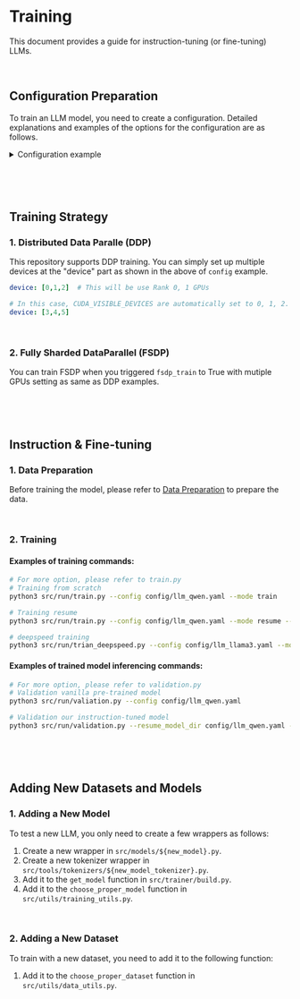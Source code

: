 # Training
This document provides a guide for instruction-tuning (or fine-tuning) LLMs.

&nbsp;

## Configuration Preparation
To train an LLM model, you need to create a configuration. Detailed explanations and examples of the options for the configuration are as follows.
<details>
<summary>Configuration example</summary>

```yaml
# base
seed: 0
deterministic: True
model: llama3.1
model_size: 8b     # valid pattern examples: 10b, 1.2b, 2.8, 5 (you can omit b character)

# data config
data_train_type: ['qa']
data_path: ['/llm_data/training_dataset/incorporated_ner_data_v1']
template_dir: [templates/llama3_templates]   # list(directory) or directory, if null, template will be chosen according to the {data_path}/templates.

# project config
project: /full_training/output/llama3.1
name: full_test

# environment config
device: [0]
bit: bfloat16                 # [4, 8, 16, 32] or string like "float16" or "bfloat16", etc.
quant_config: False    # str, if you set bit as 4 or 8, you have to insert appropriate quantization config, or assertion error will occur. It only activate when you set bit to 4 or 8.
attn_implementation: null      # [flash_attention_2, sdpa, eager], if null, None default value will be applied.
half_inference: False

# FSDP training configs
fsdp_train: False
fsdp_hyperparameters:
    cpu_offload: True
    amp_training: True
    wrap_policy: size_based     # [size_based, transformer_based]
    size_based:
        min_num_params: 10000     # integer value
    transformer_based:
        fsdp_layer_cls: null    # List of modules to apply FSDP

# data config
max_length: 8192
is_multi_turn: False
add_bos_token_when_response_start: True
add_eos_token_when_response_end: True
data_verbose: False

# tokenizer config (I recommend to double check the tokenizer's special token map)
pad_token_id: 128002     # [add, null, int] if null, tokenizer pad_token_id will not be overrided
bos_token_id: null    # [add, null, int] if null, tokenizer bos_token_id will not be overrided
eos_token_id: null    # [add, null, int] if null, tokenizer eos_token_id will not be overrided
cls_token_id: null    # [add, null, int] if null, tokenizer cls_token_id will not be overrided
sep_token_id: null    # [add, null, int] if null, tokenizer sep_token_id will not be overrided
unk_token_id: null    # [add, null, int] if null, tokenizer unk_token_id will not be overrided

# training config
batch_size: 2
epochs: 300
warmup_epochs: 0
steps: 284000
warmup_steps: 2000
optimizer_step_criterion: 'step'   # ['epoch', 'step']
lr0: 5e-5
lrf: 0.01      # last_lr = lr0 * lrf
scheduler_type: 'cosine'   # ['linear', 'cosine']
momentum: 0.9
weight_decay: 0.0
warmup_momentum: 0.8
early_stop_criterion: 5
workers: 1
total_cpu_use: 32
amp_training: False
ema_updating: False
train_verbose: True
inference_result_verbose: True
gradient_checkpointing:
    activate: True        # if True, gradient checkpointing strategy will be used to save GPU memeory consumption.
    checkpoint_type: 'hf_checkpoint'     # ['hf_checkpoint', 'torch_checkpoint'], if null, default value (hf_checkpoint) will be applied.
gradient_accumuate_step: 1
generation_max_time: 200        # Maximum time (seconds) of model's generation function. If null, no time limits. 
del_logits_after_forward: True  # If True, you can save GPU memroy consumption.

# peft
peft_config_path: False     # if False, training without peft
adapter_save_type: merge             # ['merge', 'adapter_only']

# logging data and metrics
common: ['train_loss', 'validation_loss', 'lr']               # ['train_loss', 'validation_loss', 'lr']
metrics: ['ppl', 'bleu', 'edit_distance', 'rouge', 'meteor']  # ['ppl', 'bleu', 'edit_distance', 'rouge', 'meteor']  # TODO: CIDEr 추가
fast_validation_n: null                                          # [null, 1, 2, ...], Only the number of data of the set value is evaluated per step
fast_validation_step_interval: 5                            # [null, 1, 2, ...], if null, all validation steps will be executed
validation_step_interval_prop: 1                          # setting between 0 and 1 values
tensorboard_logging_interval: 1
```
</details>

&nbsp;

&nbsp;

## Training Strategy
### 1. Distributed Data Paralle (DDP)
This repository supports DDP training. You can simply set up multiple devices at the "device" part as shown in the above  of `config` example.
```yaml
device: [0,1,2]  # This will be use Rank 0, 1 GPUs
```
```yaml
# In this case, CUDA_VISIBLE_DEVICES are automatically set to 0, 1, 2.
device: [3,4,5]  
```

&nbsp;


### 2. Fully Sharded DataParallel (FSDP)
You can train FSDP when you triggered `fsdp_train` to True with mutiple GPUs setting as same as DDP examples.


&nbsp;

&nbsp;


## Instruction & Fine-tuning
### 1. Data Preparation
Before training the model, please refer to [Data Preparation](./2_data_preparation.md) to prepare the data.

&nbsp;

### 2. Training
#### Examples of training commands:
```bash
# For more option, please refer to train.py
# Training from scratch
python3 src/run/train.py --config config/llm_qwen.yaml --mode train

# Training resume
python3 src/run/train.py --config config/llm_qwen.yaml --mode resume --resume_model_dir outputs/chat/qwen_fine_tuned --load_model_type best

# deepspeed training
python3 src/run/trian_deepspeed.py --config config/llm_llama3.yaml --mode train
```

#### Examples of trained model inferencing commands: 
```bash
# For more option, please refer to validation.py
# Validation vanilla pre-trained model
python3 src/run/valiation.py --config config/llm_qwen.yaml

# Validation our instruction-tuned model
python3 src/run/validation.py --resume_model_dir config/llm_qwen.yaml --load_model_type best
```

&nbsp;

&nbsp;


## Adding New Datasets and Models
### 1. Adding a New Model
To test a new LLM, you only need to create a few wrappers as follows:
1. Create a new wrapper in `src/models/${new_model}.py`.
2. Create a new tokenizer wrapper in `src/tools/tokenizers/${new_model_tokenizer}.py`.
3. Add it to the `get_model` function in `src/trainer/build.py`.
4. Add it to the `choose_proper_model` function in `src/utils/training_utils.py`.

&nbsp;

### 2. Adding a New Dataset
To train with a new dataset, you need to add it to the following function:
1. Add it to the `choose_proper_dataset` function in `src/utils/data_utils.py`.
